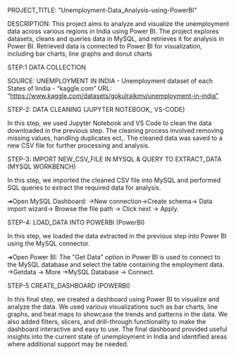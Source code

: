 PROJECT_TITLE:
"Unemployment-Data_Analysis-using-PowerBI"

DESCRIPTION:
This project aims to analyze and visualize the unemployment data across various regions in India using Power BI. 
The project explores datasets, cleans and queries data in MySQL, and retrieves it for analysis in Power BI.
Retrieved data is connected to Power BI for visualization, including bar charts, line graphs and donut charts


STEP:1  DATA COLLECTION
  
  SOURCE: 
   UNEMPLOYMENT IN INDIA - Unemployment dataset of each States of Iindia - “kaggle.com”
  URL:
   “https://www.kaggle.com/datasets/gokulrajkmv/unemployment-in-india”


STEP-2:  DATA CLEANING (JUPYTER NOTEBOOK_ VS-CODE)
  
   In this step, we used Jupyter Notebook and VS Code to clean the data downloaded in the previous step. 
   The cleaning process involved removing missing values, handling duplicates ect,. 
   The cleaned data was saved to a new CSV file for further processing and analysis.


STEP-3:  IMPORT NEW_CSV_FILE IN MYSQL & QUERY TO EXTRACT_DATA (MYSQL WORKBENCH)

  In this step, we imported the cleaned CSV file into MySQL and performed SQL queries to extract the required data for analysis. 

  ➔Open MySQL Dashboard: 
   →New connection→Create schema→ Data import wizard→ Browse the  file path → Click next → Apply.
   
   
STEP-4:  LOAD_DATA INTO POWERBI (PowerBI)

  In this step, we loaded the data extracted in the previous step into Power BI using the MySQL connector. 
  
  ➔Open Power BI: 
    The "Get Data" option in Power BI is used to connect to the MySQL database and  select the table containing the employment data.  
    →Getdata → More →MySQL Database → Connect.
    
    
STEP-5  CREATE_DASHBOARD (POWERBI)

  In this final step, we created a dashboard using Power BI to visualize and analyze the data. 
  We used various visualizations such as bar charts, line graphs, and heat maps to showcase the trends and patterns in the data.
  We also added filters, slicers, and drill-through functionality to make the dashboard interactive and easy to use. 
  The final dashboard provided useful insights into the current state of unemployment in India and identified areas where additional support may be needed.





